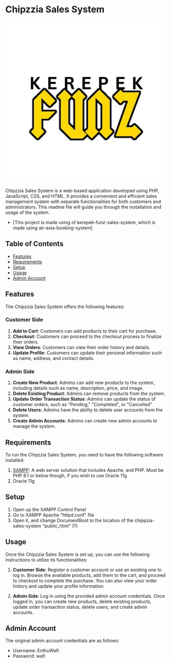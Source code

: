 # Chipzzia Sales System

![Kerepek Funz Sales System Logo](/public_html/assets/images/icon2.jpg)

Chipzzia Sales System is a web-based application developed using PHP, JavaScript, CSS, and HTML. It provides a convenient and efficient sales management system with separate functionalities for both customers and administrators. This readme file will guide you through the installation and usage of the system.
- [This project is made using of kerepek-funz-sales-system, which is made using air-asia-booking-system]

## Table of Contents
- [Features](#features)
- [Requirements](#requirements)
- [Setup](#setup)
- [Usage](#usage)
- [Admin Account](#admin-account)

## Features
The Chipzzia Sales System offers the following features:

### Customer Side
1. **Add to Cart**: Customers can add products to their cart for purchase.
2. **Checkout**: Customers can proceed to the checkout process to finalize their orders.
3. **View Orders**: Customers can view their order history and details.
4. **Update Profile**: Customers can update their personal information such as name, address, and contact details.

### Admin Side
1. **Create New Product**: Admins can add new products to the system, including details such as name, description, price, and image.
2. **Delete Existing Product**: Admins can remove products from the system.
3. **Update Order Transaction Status**: Admins can update the status of customer orders, such as "Pending," "Completed", or "Cancelled"
4. **Delete Users**: Admins have the ability to delete user accounts from the system.
5. **Create Admin Accounts**: Admins can create new admin accounts to manage the system.

## Requirements
To run the Chipzzia Sales System, you need to have the following software installed:

1. [XAMPP](https://www.apachefriends.org/index.html): A web server solution that includes Apache, and PHP. Must be PHP 8.1 or below though, if you wish to use Oracle 11g
2. Oracle 11g

## Setup
1. Open up the XAMPP Control Panel
2. Go to XAMPP Apache "httpd.conf" file
3. Open it, and change DocumentRoot to the location of the chippzia-sales-system "public_html" (?)

## Usage
Once the Chipzzia Sales System is set up, you can use the following instructions to utilize its functionalities:

1. **Customer Side**: Register a customer account or use an existing one to log in. Browse the available products, add them to the cart, and proceed to checkout to complete the purchase. You can also view your order history and update your profile information.

2. **Admin Side**: Log in using the provided admin account credentials. Once logged in, you can create new products, delete existing products, update order transaction status, delete users, and create admin accounts.

## Admin Account
The original admin account credentials are as follows:

- Username: EnthuWafi
- Password: wafi
